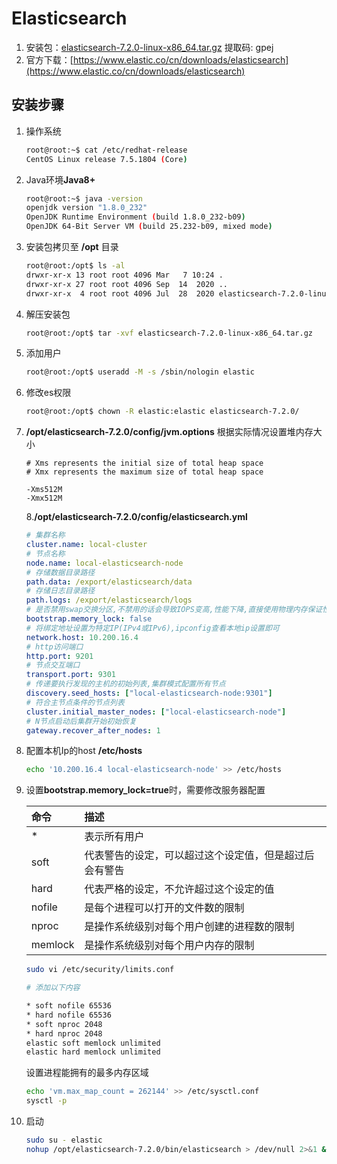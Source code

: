 # Elasticsearch

1. 安装包：[elasticsearch-7.2.0-linux-x86\_64.tar.gz](https://pan.baidu.com/s/1OsCx1dRUtvtBYUSgCwUKOw) 提取码: gpej
2. 官方下载：[https://www.elastic.co/cn/downloads/elasticsearch](https://www.elastic.co/cn/downloads/elasticsearch)

## 安装步骤

1. 操作系统
   ```bash
   root@root:~$ cat /etc/redhat-release 
   CentOS Linux release 7.5.1804 (Core)
   ```
2. Java环境**Java8+**
   ```bash
   root@root:~$ java -version
   openjdk version "1.8.0_232"
   OpenJDK Runtime Environment (build 1.8.0_232-b09)
   OpenJDK 64-Bit Server VM (build 25.232-b09, mixed mode)
   ```
3. 安装包拷贝至 **/opt** 目录
   ```bash
   root@root:/opt$ ls -al
   drwxr-xr-x 13 root root 4096 Mar   7 10:24 .
   drwxr-xr-x 27 root root 4096 Sep  14  2020 ..
   drwxr-xr-x  4 root root 4096 Jul  28  2020 elasticsearch-7.2.0-linux-x86_64.tar.gz
   ```

4. 解压安装包

   ```bash
   root@root:/opt$ tar -xvf elasticsearch-7.2.0-linux-x86_64.tar.gz
   ```

5. 添加用户

   ```bash
   root@root:/opt$ useradd -M -s /sbin/nologin elastic
   ```

6. 修改es权限

   ```bash
   root@root:/opt$ chown -R elastic:elastic elasticsearch-7.2.0/
   ```

7. **/opt/elasticsearch-7.2.0/config/jvm.options** 根据实际情况设置堆内存大小

   ```text
   # Xms represents the initial size of total heap space
   # Xmx represents the maximum size of total heap space

   -Xms512M
   -Xmx512M
   ```

   8.**/opt/elasticsearch-7.2.0/config/elasticsearch.yml**

   ```yaml
   # 集群名称
   cluster.name: local-cluster
   # 节点名称
   node.name: local-elasticsearch-node
   # 存储数据目录路径
   path.data: /export/elasticsearch/data
   # 存储日志目录路径
   path.logs: /export/elasticsearch/logs
   # 是否禁用swap交换分区,不禁用的话会导致IOPS变高,性能下降,直接使用物理内存保证性能
   bootstrap.memory_lock: false
   # 将绑定地址设置为特定IP(IPv4或IPv6),ipconfig查看本地ip设置即可
   network.host: 10.200.16.4
   # http访问端口
   http.port: 9201
   # 节点交互端口
   transport.port: 9301
   # 传递要执行发现的主机的初始列表,集群模式配置所有节点
   discovery.seed_hosts: ["local-elasticsearch-node:9301"]
   # 符合主节点条件的节点列表
   cluster.initial_master_nodes: ["local-elasticsearch-node"]
   # N节点启动后集群开始初始恢复
   gateway.recover_after_nodes: 1
   ```

8. 配置本机Ip的host **/etc/hosts**

   ```bash
   echo '10.200.16.4 local-elasticsearch-node' >> /etc/hosts
   ```

9. 设置**bootstrap.memory\_lock=true**时，需要修改服务器配置

   | 命令 | 描述 |
   | :--- | :--- |
   | \* | 表示所有用户 |
   | soft | 代表警告的设定，可以超过这个设定值，但是超过后会有警告 |
   | hard | 代表严格的设定，不允许超过这个设定的值 |
   | nofile | 是每个进程可以打开的文件数的限制 |
   | nproc | 是操作系统级别对每个用户创建的进程数的限制 |
   | memlock | 是操作系统级别对每个用户内存的限制 |

   ```bash
   sudo vi /etc/security/limits.conf

   # 添加以下内容

   * soft nofile 65536
   * hard nofile 65536
   * soft nproc 2048
   * hard nproc 2048
   elastic soft memlock unlimited
   elastic hard memlock unlimited
   ```

   设置进程能拥有的最多内存区域

   ```bash
   echo 'vm.max_map_count = 262144' >> /etc/sysctl.conf
   sysctl -p
   ```

10. 启动

    ```bash
    sudo su - elastic
    nohup /opt/elasticsearch-7.2.0/bin/elasticsearch > /dev/null 2>&1 &
    ```

